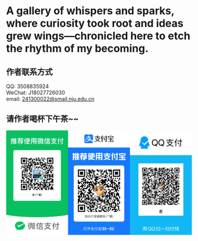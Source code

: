 # A gallery of whispers and sparks, where curiosity took root and ideas grew wings—chronicled here to etch the rhythm of my becoming.



## 作者联系方式

QQ: 3508835924<br>
WeChat: J18027726030<br>
email: 241300022@smail.nju.edu.cn

## 请作者喝杯下午茶~~

<img src="info/thanks.jpg" width="600" alt="THANKS" align="left">